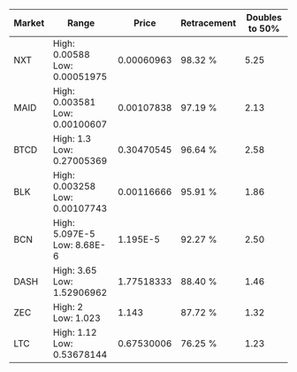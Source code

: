 | Market | Range | Price| Retracement | Doubles to 50% |
| --- | --- | --- | --- | --- |
| NXT | High: 0.00588<br />Low: 0.00051975 | 0.00060963 | 98.32 % | 5.25 |
| MAID | High: 0.003581<br />Low: 0.00100607 | 0.00107838 | 97.19 % | 2.13 |
| BTCD | High: 1.3<br />Low: 0.27005369 | 0.30470545 | 96.64 % | 2.58 |
| BLK | High: 0.003258<br />Low: 0.00107743 | 0.00116666 | 95.91 % | 1.86 |
| BCN | High: 5.097E-5<br />Low: 8.68E-6 | 1.195E-5 | 92.27 % | 2.50 |
| DASH | High: 3.65<br />Low: 1.52906962 | 1.77518333 | 88.40 % | 1.46 |
| ZEC | High: 2<br />Low: 1.023 | 1.143 | 87.72 % | 1.32 |
| LTC | High: 1.12<br />Low: 0.53678144 | 0.67530006 | 76.25 % | 1.23 |
